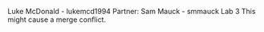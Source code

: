 Luke McDonald - lukemcd1994
Partner: Sam Mauck - smmauck
Lab 3
This might cause a merge conflict.
 
